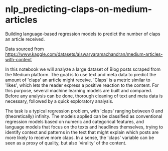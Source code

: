 # nlp_predicting-claps-on-medium-articles

Building language-based regression models to predict the number of claps an article received.

Data sourced from https://www.kaggle.com/datasets/aiswaryaramachandran/medium-articles-with-content

In this notebook we will analyze a large dataset of Blog posts scraped from the Medium platform. The goal is to use text and meta data to predict the amount of 'claps' an article might receive. 'Claps' is a metric similar to 'likes', which lets the reader express a positive reaction to the content.
For this purpose, several machine learning models are built and compared. Before any analysis can be done, thorough cleaning of text and meta data is necessary, followed by a quick exploratory analysis.

The task is a typical regression problem, with 'claps' ranging between 0 and (theoretically) infinity.
The models applied can be classified as conventional regression models based on numeric and categorical features, and language models that focus on the texts and headlines themselves, trying to identify context and patterns in the text that might explain which posts are more likely to receive more claps.
In a sense, the 'claps' variable can be seen as a proxy of quality, but also 'virality' of the content.
